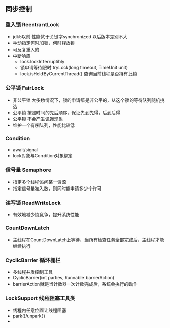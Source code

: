 ## 同步控制

### 重入锁 ReentrantLock
* jdk5以前 性能优于关键字synchronized 以后版本差别不大
* 手动指定何时加锁，何时释放锁
* 可反复重入的
* 中断响应
  * lock.lockInterruptibly
  * 锁申请等待限时  tryLock(long timeout, TimeUnit unit)
  * lock.isHeldByCurrentThread() 查询当前线程是否持有此锁
### 公平锁 FairLock
* 非公平锁 大多数情况下，锁的申请都是非公平的，从这个锁的等待队列随机挑选
* 公平锁 按照时间的先后顺序，保证先到先得，后到后得
* 公平锁 不会产生饥饿现象
* 维护一个有序队列，性能比较低
### Condition
* await/signal
* lock对象与Condition对象绑定
### 信号量 Semaphore
* 指定多个线程访问某一资源
* 指定信号量准入数，则同时能申请多少个许可
### 读写锁 ReadWriteLock 
* 有效地减少锁竞争，提升系统性能
### CountDownLatch
* 主线程在CountDownLatch上等待，当所有检查任务全部完成后，主线程才能继续执行
### CyclicBarrier 循环栅栏
* 多线程并发控制工具
* CyclicBarrier(int parties, Runnable barrierAction)
* barrierAction就是当计数器一次计数完成后，系统会执行的动作
### LockSupport 线程阻塞工具类 
* 线程内任意位置让线程阻塞
* park()/unpark()
* 





